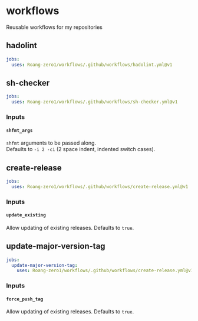 # workflows

Reusable workflows for my repositories

## hadolint

```yaml
jobs:
  uses: Roang-zero1/workflows/.github/workflows/hadolint.yml@v1
```

## sh-checker

```yaml
jobs:
  uses: Roang-zero1/workflows/.github/workflows/sh-checker.yml@v1
```

### Inputs

#### `shfmt_args`

`shfmt` arguments to be passed along.  
Defaults to `-i 2 -ci` (2 space indent, indented switch cases).

## create-release

```yaml
jobs:
  uses: Roang-zero1/workflows/.github/workflows/create-release.yml@v1
```

### Inputs

#### `update_existing`

Allow updating of existing releases.
Defaults to `true`.

## update-major-version-tag

```yaml
jobs:
  update-major-version-tag:
    uses: Roang-zero1/workflows/.github/workflows/create-release.yml@v1
```

### Inputs

#### `force_push_tag`

Allow updating of existing releases.
Defaults to `true`.
